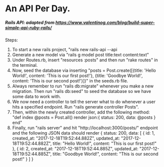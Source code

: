 # An API Per Day.

##### Rails API: adapted from https://www.valentinog.com/blog/build-super-simple-api-ruby-rails/
Steps: 
1) To start a new rails project, "rails new rails-api --api
2) Generate a new model via "rails g model post title:text content:text"
3) Under Routes.rb, insert "resources :posts" and then run "rake routes" in the terminal.
4) Now, seed the database via inserting "posts = Post.create([{title: 'Hello World!', content: 'This is our first post!'}, {title: 'Goodbye World!', content: 'This is our second post!'}])" in the seeds.rb file.
5) Always remember to run "rails db:migrate" whenever you make a new migration. Then run "rails db:seed" to seed the database so we have some data to work with.
6) We now need a controller to tell the server what to do whenever a user hits a specified endpoint. Run "rails generate controller Posts".
7) Then, within the newly created controller, add the following method: 
"def index
    @posts = Post.all()
    render json:{ status: 200, data: @posts }
  end"
 8) Finally, run "rails server" and hit "http://localhost:3000/posts/" endpoint and the following JSON data should render
 {
status: 200,
data: [
{
id: 1,
created_at: "2017-12-18T19:52:44.882Z",
updated_at: "2017-12-18T19:52:44.882Z",
title: "Hello World!",
content: "This is our first post!"
},
{
id: 2,
created_at: "2017-12-18T19:52:44.885Z",
updated_at: "2017-12-18T19:52:44.885Z",
title: "Goodbye World!",
content: "This is our second post!"
}
]
}
